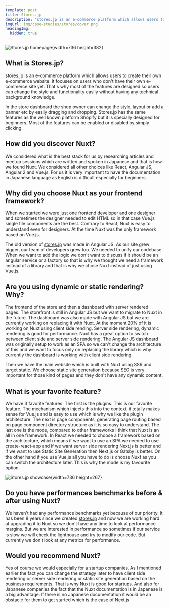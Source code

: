 ```yaml
---
template: post
title: Stores.jp
description: "stores.jp is an e-commerce platform which allows users to create their own e-commerce website. It focuses on users who don't have their own e-commerce site yet. That's why most of the features are designed so users can change the style and functionality easily without having any technical background knowledge."
imgUrl: img/case-studies/stores/cover.png
headingImg:
  hidden: true
---
```


![Stores.jp homepage](img/case-studies/stores/main.png){width=736 height=382}

## What is Stores.jp?

[stores.jp](http://stores.jp) is an e-commerce platform which allows users to create their own e-commerce website. It focuses on users who don't have their own e-commerce site yet. That's why most of the features are designed so users can change the style and functionality easily without having any technical background knowledge.

In the store dashboard the shop owner can change the style, layout or add a banner etc by easily dragging and dropping. Stores.jp has the same features as the well known platform Shopify but it is specially designed for beginners. Most of the features can be enabled or disabled by simply clicking.

## How did you discover Nuxt?

We considered what is the best stack for us by researching articles and meetup sessions which are written and spoken in Japanese and that is how we found Nuxt. We considered all other choices like React, Angular JS, Angular 2 and Vue.js. For us it is very important to have the documentation in Japanese language as English is difficult especially for beginners.

## Why did you choose Nuxt as your frontend framework?

When we started we were just one frontend developer and one designer and sometimes the designer needed to edit HTML so in that case Vue.js single file components are the best. Contrary to React, Nuxt is easy to understand even for designers. At the time Nuxt was the only framework based on Vue.js.

The old version of [stores.jp](http://stores.jp) was made in Angular JS. As our site grew bigger, our team of developers grew too. We needed to unify our codebase. When we want to add the logic we don't want to discuss if it should be an angular service or a factory so that is why we thought we need a framework instead of a library and that is why we chose Nuxt instead of just using Vue.js.

## Are you using dynamic or static rendering? Why?

The frontend of the store and then a dashboard with server rendered pages. The storefront is still in Angular JS but we want to migrate to Nuxt in the future. The dashboard was also made with Angular JS but we are currently working on replacing it with Nuxt. At the moment 20% of it is working on Nuxt using client side rending. Server side rendering, dynamic rendering is good for performance. Nuxt has a great option to switch between client side and server side rendering. The Angular JS dashboard was originally setup to work as an SPA so we can't change the architecture of this and we want to focus only on replacing the library which is why currently the dashboard is working with client side rendering.

Then we have the main website which is built with Nuxt using SSR and target static. We choose static site generation because SEO is very important for those kind of pages and they don't have any dynamic content.

## What is your favorite feature?

We have 3 favorite features. The first is the plugins. This is our favorite feature. The mechanism which injects this into the context, it totally makes sense for Vue.js and is easy to use which is why we like the plugin architecture. The next is page components, generating page routing based on page component directory structure as it is so easy to understand. The last one is the mode, compared to other frameworks I think that Nuxt is an all in one framework. In React we needed to choose a framework based on the architecture, which means if we want to use an SPA we needed to use create-react-app and if we want server side rendering Next.js is better and if we want to use Static Site Generation then Next.js or Gatsby is better. On the other hand if you use Vue.js all you have to do is choose Nuxt as you can switch the architecture later. This is why the mode is my favourite option.

![Stores.jp showcase](img/case-studies/stores/1.png){width=736 height=267}

## Do you have performances benchmarks before & after using Nuxt?

We haven't had any performance benchmarks yet because of our priority. It has been 8 years since we created [stores.jp](http://stores.jp) and now we are working hard at upgrading it to Nuxt so we don't have any time to look at performance margins. But we are interested in performance so sometimes if our service is slow we will check the lighthouse and try to modify our code. But currently we don't look at any metrics for performance.

## Would you recommend Nuxt?

Yes of course we would especially for a startup companies. As I mentioned earlier the fact you can change the strategy later to have client side rendering or server side rendering or static site generation based on the business requirements. That is why Nuxt is good for startups. And also for Japanese companies the fact that the Nuxt documentation is in Japanese is a big advantage. If there is no Japanese documentation it would be an obstacle for them to get started which is the case of Next.js
